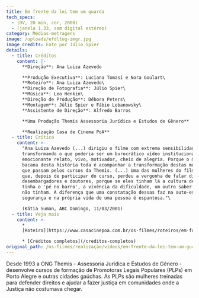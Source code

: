 ```yaml
---
title: Em frente da lei tem um guarda
tech_specs:
  - (DV, 20 min, cor, 2000)
  - (janela 1.33, som digital estéreo)
category: Médias-metragens
image: /uploads/efdltug-imgr.jpg
image_credits: Foto por Júlio Spier
details:
  - title: Créditos
    content: |-
      **Direção**: Ana Luiza Azevedo

      **Produção Executiva**: Luciana Tomasi e Nora Goulart\
      **Roteiro**: Ana Luiza Azevedo\
      **Direção de Fotografia**: Júlio Spier\
      **Música**: Leo Henkin\
      **Direção de Produção**: Débora Peters\
      **Montagem**: Júlio Spier e Fábio Lobanowsky\
      **Assistente de Direção**: Alfredo Barros

      **Uma Produção Themis Assessoria Jurídica e Estudos de Gênero**

      **Realização Casa de Cinema PoA**
  - title: Crítica
    content: >-
      "Ana Luiza Azevedo (...) dirigiu o filme com extrema sensibilidade,
      transformando o que poderia ser um burocrático vídeo institucional num
      emocionante relato, vivo, motivador, cheio de alegria. Porque o mais
      bacana desta história toda é acompanhar a transformação destas mulheres
      que passam pelos cursos da Themis. (...) Uma das mulheres do filme diz
      que, depois de participar do curso, perdeu a vergonha de falar diante de
      desembargadores e doutores, porque se eles tinham lá a cultura deles, ela
      tinha o 'pé no barro', a vivência da dificuldade, um outro saber que eles
      não tinham. A diferença que uma constatação dessas faz na auto-estima, na
      segurança e na própria vida de uma pessoa é espantosa."\

      (Kátia Suman, ABC Domingo, 11/03/2001)
  - title: Veja mais
    content: >-
      *
      [Roteiro](https://www.casacinepoa.com.br/os-filmes/roteiros/em-frente-da-lei-tem-um-guarda.html)

      * [Créditos completos](/creditos-completos)
original_path: /os-filmes/realização/vídeos/em-frente-da-lei-tem-um-guarda.html
---
```

Desde 1993 a ONG Themis - Assessoria Jurídica e Estudos de Gênero - desenvolve cursos de formação de Promotoras Legais Populares (PLPs) em Porto Alegre e outras cidades gaúchas. As PLPs são mulheres treinadas para defender direitos e ajudar a fazer justiça em comunidades onde a Justiça não costumava chegar.